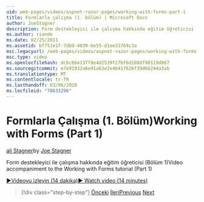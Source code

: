 ```yaml
---
uid: web-pages/videos/aspnet-razor-pages/working-with-forms-part-1
title: Formlarla çalışma (1. bölüm) | Microsoft Docs
author: JoeStagner
description: Form destekleyici ile çalışma hakkında eğitim öğreticisi (Bölüm 1)
ms.author: riande
ms.date: 02/25/2011
ms.assetid: bf751e1f-7db9-4039-be55-d1ee33769c3a
msc.legacyurl: /web-pages/videos/aspnet-razor-pages/working-with-forms-part-1
msc.type: video
ms.openlocfilehash: dcbc86e137f8e4d2539f27bf6d188df90119d867
ms.sourcegitcommit: e7e91932a6e91a63e2e46417626f39d6b244a3ab
ms.translationtype: MT
ms.contentlocale: tr-TR
ms.lasthandoff: 03/06/2020
ms.locfileid: "78633296"
---
```

# <a name="working-with-forms-part-1"></a><span data-ttu-id="eb051-103">Formlarla Çalışma (1. Bölüm)</span><span class="sxs-lookup"><span data-stu-id="eb051-103">Working with Forms (Part 1)</span></span>

<span data-ttu-id="eb051-104">[ali Stagner](https://github.com/JoeStagner)</span><span class="sxs-lookup"><span data-stu-id="eb051-104">by [Joe Stagner](https://github.com/JoeStagner)</span></span>

<span data-ttu-id="eb051-105">Form destekleyici ile çalışma hakkında eğitim öğreticisi (Bölüm 1)</span><span class="sxs-lookup"><span data-stu-id="eb051-105">Video accompaniment to the Working with Forms tutorial (Part 1)</span></span>

<span data-ttu-id="eb051-106">[&#9654;Videoyu izleyin (14 dakika)](https://channel9.msdn.com/Blogs/ASP-NET-Site-Videos/working-with-forms-(part-1))</span><span class="sxs-lookup"><span data-stu-id="eb051-106">[&#9654; Watch video (14 minutes)](https://channel9.msdn.com/Blogs/ASP-NET-Site-Videos/working-with-forms-(part-1))</span></span>

> [!div class="step-by-step"]
> <span data-ttu-id="eb051-107">[Önceki](creating-a-consistent-look-part-2.md)
> [İleri](working-with-forms-part-2.md)</span><span class="sxs-lookup"><span data-stu-id="eb051-107">[Previous](creating-a-consistent-look-part-2.md)
[Next](working-with-forms-part-2.md)</span></span>
